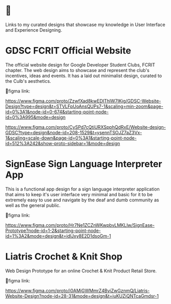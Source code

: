 # 🌻

Links to my curated designs that showcase my knowledge in User Interface and Experience Designing.

# GDSC FCRIT Official Website 
The official website design for Google Developer Student Clubs, FCRIT chapter. The web design aims to showcase and represent the club's incentives, ideas and events. It has a laid out minimalist design, curated to the Culb's aesthetics.

🌻figma link: 

https://www.figma.com/proto/ZzwfXad8kwEDIThlW7IKjg/GDSC-Website-Design?type=design&t=STVLFpUoAnsQUPs7-1&scaling=min-zoom&page-id=0%3A1&node-id=0-674&starting-point-node-id=0%3A995&mode=design

https://www.figma.com/proto/CySPd7cQtiURXSpphQdRxE/Website-design-GDSC?type=design&node-id=208-1529&t=ysennTSOJZ7aZ3Vx-1&scaling=scale-down&page-id=0%3A1&starting-point-node-id=512%3A242&show-proto-sidebar=1&mode=design


# SignEase Sign Language Interpreter App 
This is a functional app design for a sign language interpreter application that aims to keep it's user interface very minimal and basic for it to be extremely easy to use and navigate by the deaf and dumb community as well as the general public.

🌻figma link:

https://www.figma.com/proto/Hr7Ne1ZCZnWKwpbvLMKLlw/SignEase-Prototype?node-id=1-2&starting-point-node-id=1%3A2&mode=design&t=idlJxy8E2D1dsoGm-1

# Liatris Crochet & Knit Shop 
Web Design Prototype for an online Crochet & Knit Product Retail Store.

🌻figma link:

https://www.figma.com/proto/i0AMjGWMmrZ4ByiZwGznmQ/Liatris-Website-Design?node-id=28-31&mode=design&t=iuKUZiQNTcaGmdsr-1
